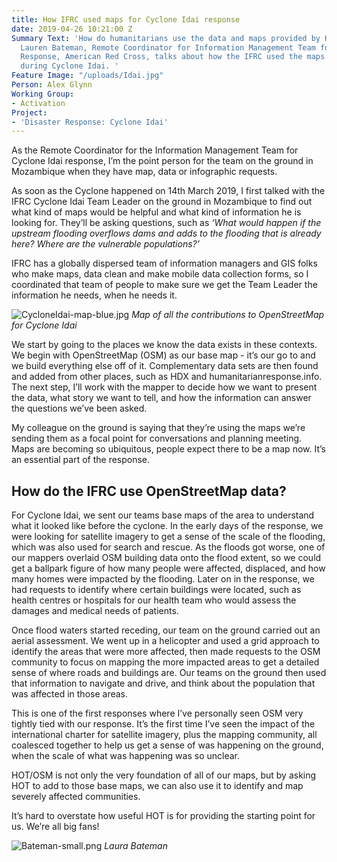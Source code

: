 ```yaml
---
title: How IFRC used maps for Cyclone Idai response
date: 2019-04-26 10:21:00 Z
Summary Text: 'How do humanitarians use the data and maps provided by HOT and OpenStreetMap?
  Lauren Bateman, Remote Coordinator for Information Management Team for Cyclone Idai
  Response, American Red Cross, talks about how the IFRC used the maps on the ground
  during Cyclone Idai. '
Feature Image: "/uploads/Idai.jpg"
Person: Alex Glynn
Working Group:
- Activation
Project:
- 'Disaster Response: Cyclone Idai'
---
```


As the Remote Coordinator for the Information Management Team for Cyclone Idai response, I’m the point person for the team on the ground in Mozambique when they have map, data or infographic requests.

As soon as the Cyclone happened on 14th March 2019, I first talked with the IFRC Cyclone Idai Team Leader on the ground in Mozambique to find out what kind of maps would be helpful and what kind of information he is looking for. They’ll be asking questions, such as *‘What would happen if the upstream flooding overflows dams and adds to the flooding that is already here? Where are the vulnerable populations?’*

IFRC has a globally dispersed team of information managers and GIS folks who make maps, data clean and make mobile data collection forms, so I coordinated that team of people to make sure we get the Team Leader the information he needs, when he needs it.

![CycloneIdai-map-blue.jpg](/uploads/CycloneIdai-map-blue.jpg)
*Map of all the contributions to OpenStreetMap for Cyclone Idai*

We start by going to the places we know the data exists in these contexts. We begin with OpenStreetMap (OSM) as our base map - it’s our go to and we build everything else off of it. Complementary data sets are then found and added from other places, such as HDX and humanitarianresponse.info. The next step, I’ll work with the mapper to decide how we want to present the data, what story we want to tell, and how the information can answer the questions we’ve been asked.

My colleague on the ground is saying that they’re using the maps we’re sending them as a focal point for conversations and planning meeting. Maps are becoming so ubiquitous, people expect there to be a map now. It’s an essential part of the response.

## How do the IFRC use OpenStreetMap data?

For Cyclone Idai, we sent our teams base maps of the area to understand what it looked like before the cyclone. In the early days of the response, we were looking for satellite imagery to get a sense of the scale of the flooding, which was also used for search and rescue. As the floods got worse, one of our mappers overlaid OSM building data onto the flood extent, so we could get a ballpark figure of how many people were affected, displaced, and how many homes were impacted by the flooding. Later on in the response, we had requests to identify where certain buildings were located, such as health centres or hospitals for our health team who would assess the damages and medical needs of patients.

Once flood waters started receding, our team on the ground carried out an aerial assessment. We went up in a helicopter and used a grid approach to identify the areas that were more affected, then made requests to the OSM community to focus on mapping the more impacted areas to get a detailed sense of where roads and buildings are. Our teams on the ground then used that information to navigate and drive, and think about the population that was affected in those areas.


This is one of the first responses where I’ve personally seen OSM very tightly tied with our response. It’s the first time I’ve seen the impact of the international charter for satellite imagery, plus the mapping community, all coalesced together to help us get a sense of was happening on the ground, when the scale of what was happening was so unclear.

HOT/OSM is not only the very foundation of all of our maps, but by asking HOT to add to those base maps, we can also use it to identify and map severely affected communities.

It’s hard to overstate how useful HOT is for providing the starting point for us. We’re all big fans!

![Bateman-small.png](/uploads/Bateman-small.png)
*Laura Bateman*